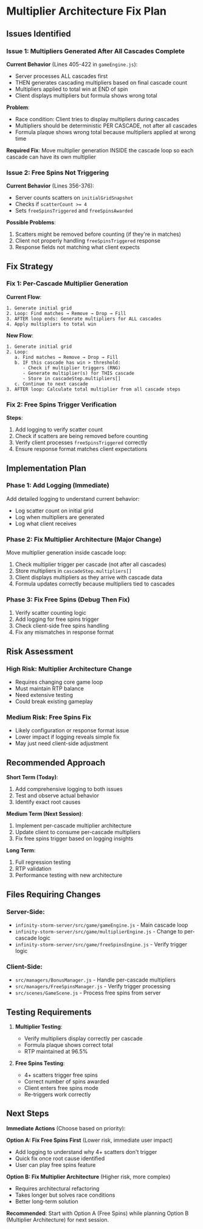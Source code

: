 # Multiplier Architecture Fix Plan

## Issues Identified

### Issue 1: Multipliers Generated After All Cascades Complete
**Current Behavior** (Lines 405-422 in `gameEngine.js`):
- Server processes ALL cascades first
- THEN generates cascading multipliers based on final cascade count
- Multipliers applied to total win at END of spin
- Client displays multipliers but formula shows wrong total

**Problem**:
- Race condition: Client tries to display multipliers during cascades
- Multipliers should be deterministic PER CASCADE, not after all cascades
- Formula plaque shows wrong total because multipliers applied at wrong time

**Required Fix**:
Move multiplier generation INSIDE the cascade loop so each cascade can have its own multiplier

### Issue 2: Free Spins Not Triggering
**Current Behavior** (Lines 356-376):
- Server counts scatters on `initialGridSnapshot`
- Checks if `scatterCount >= 4`
- Sets `freeSpinsTriggered` and `freeSpinsAwarded`

**Possible Problems**:
1. Scatters might be removed before counting (if they're in matches)
2. Client not properly handling `freeSpinsTriggered` response
3. Response fields not matching what client expects

## Fix Strategy

### Fix 1: Per-Cascade Multiplier Generation

**Current Flow**:
```
1. Generate initial grid
2. Loop: Find matches → Remove → Drop → Fill
3. AFTER loop ends: Generate multipliers for ALL cascades
4. Apply multipliers to total win
```

**New Flow**:
```
1. Generate initial grid
2. Loop: 
   a. Find matches → Remove → Drop → Fill
   b. IF this cascade has win > threshold:
      - Check if multiplier triggers (RNG)
      - Generate multiplier(s) for THIS cascade
      - Store in cascadeStep.multipliers[]
   c. Continue to next cascade
3. AFTER loop: Calculate total multiplier from all cascade steps
```

### Fix 2: Free Spins Trigger Verification

**Steps**:
1. Add logging to verify scatter count
2. Check if scatters are being removed before counting
3. Verify client processes `freeSpinsTriggered` correctly
4. Ensure response format matches client expectations

## Implementation Plan

### Phase 1: Add Logging (Immediate)
Add detailed logging to understand current behavior:
- Log scatter count on initial grid
- Log when multipliers are generated
- Log what client receives

### Phase 2: Fix Multiplier Architecture (Major Change)
Move multiplier generation inside cascade loop:
1. Check multiplier trigger per cascade (not after all cascades)
2. Store multipliers in `cascadeStep.multipliers[]`
3. Client displays multipliers as they arrive with cascade data
4. Formula updates correctly because multipliers tied to cascades

### Phase 3: Fix Free Spins (Debug Then Fix)
1. Verify scatter counting logic
2. Add logging for free spins trigger
3. Check client-side free spins handling
4. Fix any mismatches in response format

## Risk Assessment

### High Risk: Multiplier Architecture Change
- Requires changing core game loop
- Must maintain RTP balance
- Need extensive testing
- Could break existing gameplay

### Medium Risk: Free Spins Fix
- Likely configuration or response format issue
- Lower impact if logging reveals simple fix
- May just need client-side adjustment

## Recommended Approach

**Short Term (Today)**:
1. Add comprehensive logging to both issues
2. Test and observe actual behavior
3. Identify exact root causes

**Medium Term (Next Session)**:
1. Implement per-cascade multiplier architecture
2. Update client to consume per-cascade multipliers
3. Fix free spins trigger based on logging insights

**Long Term**:
1. Full regression testing
2. RTP validation
3. Performance testing with new architecture

## Files Requiring Changes

### Server-Side:
- `infinity-storm-server/src/game/gameEngine.js` - Main cascade loop
- `infinity-storm-server/src/game/multiplierEngine.js` - Change to per-cascade logic
- `infinity-storm-server/src/game/freeSpinsEngine.js` - Verify trigger logic

### Client-Side:
- `src/managers/BonusManager.js` - Handle per-cascade multipliers
- `src/managers/FreeSpinsManager.js` - Verify trigger processing
- `src/scenes/GameScene.js` - Process free spins from server

## Testing Requirements

1. **Multiplier Testing**:
   - Verify multipliers display correctly per cascade
   - Formula plaque shows correct total
   - RTP maintained at 96.5%
   
2. **Free Spins Testing**:
   - 4+ scatters trigger free spins
   - Correct number of spins awarded
   - Client enters free spins mode
   - Re-triggers work correctly

## Next Steps

**Immediate Actions** (Choose based on priority):

**Option A: Fix Free Spins First** (Lower risk, immediate user impact)
- Add logging to understand why 4+ scatters don't trigger
- Quick fix once root cause identified
- User can play free spins feature

**Option B: Fix Multiplier Architecture** (Higher risk, more complex)
- Requires architectural refactoring
- Takes longer but solves race conditions
- Better long-term solution

**Recommended**: Start with Option A (Free Spins) while planning Option B (Multiplier Architecture) for next session.

